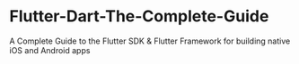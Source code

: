 # Flutter-Dart-The-Complete-Guide
A Complete Guide to the Flutter SDK &amp; Flutter Framework for building native iOS and Android apps
